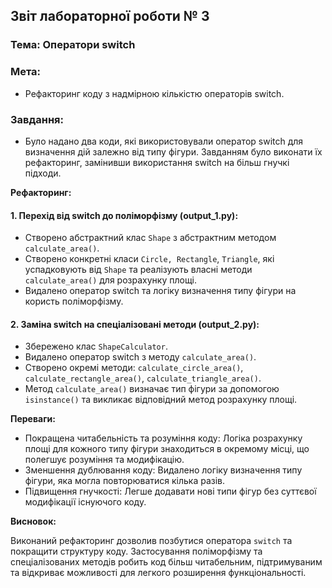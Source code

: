 ## Звіт лабораторної роботи № 3

### Тема: Оператори switch

### Мета:

* Рефакторинг коду з надмірною кількістю операторів switch.

### Завдання:

* Було надано два коди, які використовували оператор switch для визначення дій залежно від типу фігури. Завданням було виконати їх рефакторинг, замінивши використання switch на більш гнучкі підходи.

**Pефакторинг:**



#### 1. Перехід від switch до поліморфізму (output_1.py):

* Створено абстрактний клас `Shape` з абстрактним методом `calculate_area()`.
* Створено конкретні класи `Circle, Rectangle`, `Triangle`, які успадковують від `Shape` та реалізують власні методи `calculate_area()` для розрахунку площі.
* Видалено оператор switch та логіку визначення типу фігури на користь поліморфізму.

#### 2. Заміна switch на спеціалізовані методи (output_2.py):

* Збережено клас `ShapeCalculator`.
* Видалено оператор switch з методу `calculate_area()`.
* Створено окремі методи: `calculate_circle_area()`, `calculate_rectangle_area()`, `calculate_triangle_area()`.
* Метод `calculate_area()` визначає тип фігури за допомогою `isinstance()` та викликає відповідний метод розрахунку площі.

**Переваги:**

* Покращена читабельність та розуміння коду: Логіка розрахунку площі для кожного типу фігури знаходиться в окремому місці, що полегшує розуміння та модифікацію.
* Зменшення дублювання коду: Видалено логіку визначення типу фігури, яка могла повторюватися кілька разів.
* Підвищення гнучкості: Легше додавати нові типи фігур без суттєвої модифікації існуючого коду.

**Висновок:**

Виконаний рефакторинг дозволив позбутися оператора `switch` та покращити структуру коду. Застосування поліморфізму та спеціалізованих методів робить код більш читабельним, підтримуваним та відкриває можливості для легкого розширення функціональності.
